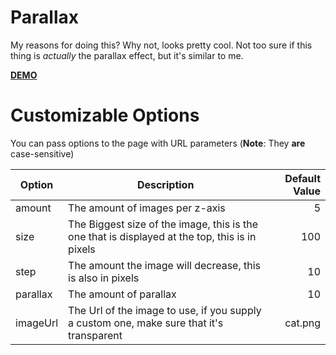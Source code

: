 # Parallax

My reasons for doing this? Why not, looks pretty cool. Not too sure if this thing is _actually_ the parallax effect, but it's similar to me.

[**DEMO**](https://georgelee134.github.io/Parallax/)

# Customizable **Options**

You can pass options to the page with URL parameters (**Note**: They **are** case-sensitive)

| Option   | Description                                                                                    | Default Value |
| -------- | ---------------------------------------------------------------------------------------------- | ------------: |
| amount   | The amount of images per z-axis                                                                |             5 |
| size     | The Biggest size of the image, this is the one that is displayed at the top, this is in pixels |           100 |
| step     | The amount the image will decrease, this is also in pixels                                     |            10 |
| parallax | The amount of parallax                                                                         |            10 |
| imageUrl | The Url of the image to use, if you supply a custom one, make sure that it's transparent       |       cat.png |
